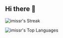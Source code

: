 ## Hi there 👋


![imissr's Streak](https://github-readme-streak-stats.herokuapp.com/?user=imissr&theme=vue-dark&hide_border=true)


<!--
**imissr/imissr** is a ✨ _special_ ✨ repository because its `README.md` (this file) appears on your GitHub profile.

Here are some ideas to get you started:

- 🔭 I’m currently working on ...
- 🌱 I’m currently learning ...
- 👯 I’m looking to collaborate on ...
- 🤔 I’m looking for help with ...
- 💬 Ask me about ...
- 📫 How to reach me: ...
- 😄 Pronouns: ...
- ⚡ Fun fact: ...
-->

![imissr's Top Languages](https://github-readme-stats.vercel.app/api/top-langs/?username=imissr&theme=vue-dark&show_icons=true&hide_border=true&layout=compact)
